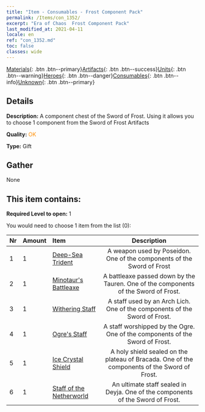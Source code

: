 ```yaml
---
title: "Item - Consumables - Frost Component Pack"
permalink: /Items/con_1352/
excerpt: "Era of Chaos  Frost Component Pack"
last_modified_at: 2021-04-11
locale: en
ref: "con_1352.md"
toc: false
classes: wide
---
```

 [Materials](/Items/){: .btn .btn--primary}[Artifacts](/Items/Artifacts/){: .btn .btn--success}[Units](/Items/Units/){: .btn .btn--warning}[Heroes](/Items/Heroes/){: .btn .btn--danger}[Consumables](/Items/Consumables/){: .btn .btn--info}[Unknown](/Items/Unknown/){: .btn .btn--primary}

## Details
 **Description:** A component chest of the Sword of Frost. Using it allows you to choose 1 component from the Sword of Frost Artifacts

 **Quality:** <span style="color: #FF8C00">OK</span>

 **Type:** Gift

## Gather

  None

## This item contains:

 **Required Level to open:** 1

 You would need to choose 1 item from the list (0):

  | Nr | Amount |     Item    | Description |
  |:---|:-------|:------------|:-----------:|
  | 1 | 1 | [Deep-Sea Trident](/Items/art_160/) | A weapon used by Poseidon. One of the components of the Sword of Frost | 
  | 2 | 1 | [Minotaur's Battleaxe](/Items/art_161/) | A battleaxe passed down by the Tauren. One of the components of the Sword of Frost. | 
  | 3 | 1 | [Withering Staff](/Items/art_162/) | A staff used by an Arch Lich. One of the components of the Sword of Frost. | 
  | 4 | 1 | [Ogre's Staff](/Items/art_163/) | A staff worshipped by the Ogre. One of the components of the Sword of Frost. | 
  | 5 | 1 | [Ice Crystal Shield](/Items/art_164/) | A holy shield sealed on the plateau of Bracada. One of the components of the Sword of Frost. | 
  | 6 | 1 | [Staff of the Netherworld](/Items/art_165/) | An ultimate staff sealed in Deyja. One of the components of the Sword of Frost. | 
